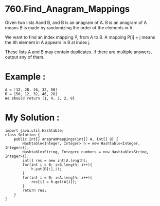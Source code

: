 # 760.Find_Anagram_Mappings
Given two lists Aand B, and B is an anagram of A. B is an anagram of A means B is made by randomizing the order of the elements in A.

We want to find an index mapping P, from A to B. A mapping P[i] = j means the ith element in A appears in B at index j.

These lists A and B may contain duplicates. If there are multiple answers, output any of them.
 
# Example :
```
A = [12, 28, 46, 32, 50]
B = [50, 12, 32, 46, 28]
We should return [1, 4, 3, 2, 0]

```

# My Solution :
```
import java.util.Hashtable;
class Solution {
    public int[] anagramMappings(int[] A, int[] B) {
        Hashtable<Integer, Integer> h = new Hashtable<Integer, Integer>();
        Hashtable<String, Integer> numbers = new Hashtable<String, Integer>();
        int[] res = new int[A.length];
        for(int i = 0; i<B.length; i++){
            h.put(B[i],i);
        }
        for(int i = 0; i<A.length; i++){
            res[i] = h.get(A[i]);
        }
        return res;
    }
}
```

